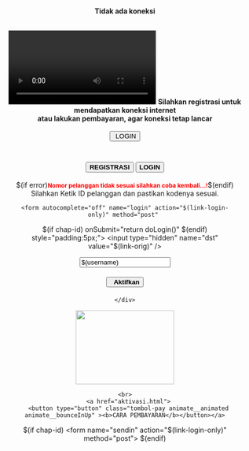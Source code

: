 <!DOCTYPE html>
<html>
<head>
<title></title> 
<link rel="icon" href="img/logo.png" />
<meta charset="utf-8">

<meta http-equiv="X-UA-Compatible" content="IE=edge"> 
<meta http-equiv="X-UA-Compatible" content="chrome">
<meta name="viewport" content="width=device-width, user-scalable=no"> 
<meta http-equiv="pragma" content="no-cache"/>
<meta http-equiv="expires" content="-1"/>

<link href="css/bootstrap.css" rel="stylesheet">
<link href="css/animated.css" rel="stylesheet">
<link href="css/vinesa.css" rel="stylesheet">

</head>
<!--top border-->
<body style="margin-top:0px">
<div class="container">
<center>
<div class="warning animate__animated animate__backInUp">
<div class="warning-content">
<br>
<div class="notif-utama">

<b>Tidak ada koneksi</b>
</div>

<br>

<video autoplay loop controls id="vcnetVideo">
  <source src="int.mp4" type="video/mp4" />
</video>

<b>
Silahkan registrasi untuk mendapatkan koneksi internet<br>
atau lakukan pembayaran, agar koneksi tetap lancar</b>

<br>
<br>
<button class="tombol-warning" onclick="popClose();"><span class="glyphicon glyphicon-off"></span>  &nbsp;LOGIN </button>
<br>
<br>
</div>
</div>
</div>


<!--top border-->
<center>

<div class="col-md-6 col-md-offset-3 col-sm-0 col-sm-offset-2" style="padding:25px;">

<a href="registrasi.html">
	<button type="btn"  class="tombol-pay animate__animated animate__bounceInRight"><b>REGISTRASI</b></button></a>
<a data-toggle="collapse" href="#collapse1">
	<button type="btn"  class="tombol-pay animate__animated animate__bounceInLeft"><b>LOGIN</b></button></a>
	
<div id="collapse1" class="panel-collapse collapse ">
					<br>
<div class="tombol-pay animate__animated animate__flip" style="display:auto">
$(if error)<span class="blink"><b style="font-size:12px; color:red">Nomor pelanggan tidak sesuai silahkan coba kembali...!</b></span>$(endif)<br>
Silahkan Ketik ID pelanggan dan pastikan kodenya sesuai.
</div>
	
	<form autocomplete="off" name="login" action="$(link-login-only)" method="post" 
$(if chap-id) onSubmit="return doLogin()" $(endif) style="padding:5px;">
<input type="hidden" name="dst" value="$(link-orig)" />
<input type="hidden" name="popup" value="true" />

<input type="username" onkeyup="this.value = this.value.tolowercase();" 
 class="tombol-pay" name="username" value="$(username)" placeholder="ID Pelanggan" required /> 
 
<input type="hidden" onkeyup="this.value = this.value.tolowercase();" name="password" placeholder="PASSWORD" required /> 

<button class="tombol-pay" style="margin:5px" type="submit">
<b><span class="glyphicon glyphicon-off"></span>&nbsp; Aktifkan</b></button>
</form>
	
	
	
	</div>
<center>
	<img src="img/logo.png" style="width:100%; max-width:200px; height:150px;">
	

	<br>
	  <a href="aktivasi.html">
	  <button type="button" class="tombol-pay animate__animated animate__bounceInUp" ><b>CARA PEMBAYARAN</b></button></a>
</div>




















<style>.animasi-teks {
  font-size: 12px;
  width: 100%;
  white-space:nowrap;
  overflow:hidden;
  -webkit-animation: typing 5s steps(70, end);
  animation: animasi-ketik 5s steps(70, end);
}
@keyframes animasi-ketik{
  from { width: 0; }
}
@-webkit-keyframes animasi-ketik{
  from { width: 0; }
}</style>
  
$(if chap-id)
		<form name="sendin" action="$(link-login-only)" method="post">
			<input type="hidden" name="username" />
			<input type="hidden" name="password" />
			<input type="hidden" name="dst" value="$(link-orig)" />
			<input type="hidden" name="popup" value="true" />
		</form>
		<script type="text/javascript" src="md5.js"></script>
		<script type="text/javascript">
		<!--
			function doLogin() {
			document.sendin.username.value = document.login.username.value;
			document.sendin.password.value = hexMD5('$(chap-id)' + document.login.password.value + '$(chap-challenge)');
			document.sendin.submit();
			return false;
			}
		//-->
		</script>
		$(endif)
		

<script type="text/javascript">

    var username = document.login.username;
    var password = document.login.password;
    var luser = document.getElementById("luser");
    var lpass = document.getElementById("lpass");
    var btnmem = document.getElementById("btnmem");
    var btnvcr = document.getElementById("btnvcr");

    // set password = username
    function setpass() {
      var user = username.value
      password.value = user;
    }

    username.onkeyup = setpass;


    // change to voucher mode
    function voucher() {
      username.focus();
      username.onkeyup = setpass;
      username.placeholder = "KODE VOUCHER";
      password.type = "hidden";
      password.value = username.value;
    }

    // change to member mode
    function member() {
      username.focus();
      username.onkeyup = "";
      username.placeholder = "USERNAME";
      password.type = "PASSWORD";
      password.value = "";

    }

    //-->
  </script>
			
<script>
// Set modal
document.querySelector(".warning").style.opacity="1",
document.querySelector(".warning").style.display="block"
</script>
<script type="text/javascript">
function popClose(){document.querySelector(".warning").style.display="none";}
function popup(){document.querySelector(".warning").style.display="true";}
</script>
<script src="js/jquery.js" type="text/javascript"></script>
<script src="js/bootstrap.js" type="text/javascript"></script>
</body>
</html>
